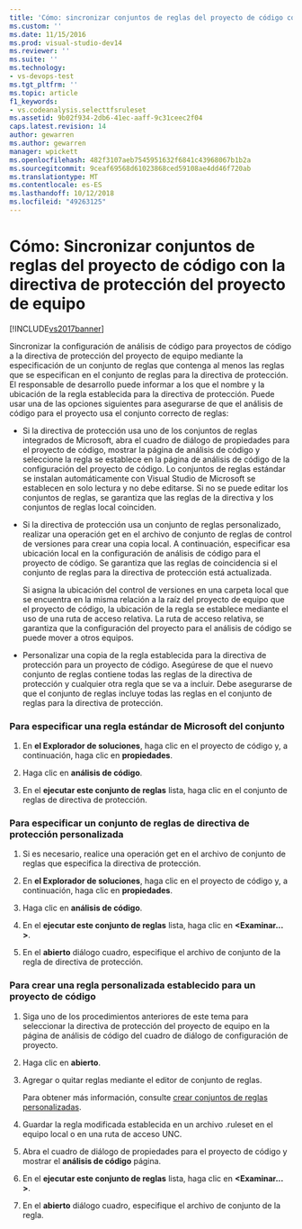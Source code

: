 ```yaml
---
title: 'Cómo: sincronizar conjuntos de reglas del proyecto de código con la directiva de comprobación del proyecto de equipo | Microsoft Docs'
ms.custom: ''
ms.date: 11/15/2016
ms.prod: visual-studio-dev14
ms.reviewer: ''
ms.suite: ''
ms.technology:
- vs-devops-test
ms.tgt_pltfrm: ''
ms.topic: article
f1_keywords:
- vs.codeanalysis.selecttfsruleset
ms.assetid: 9b02f934-2db6-41ec-aaff-9c31ceec2f04
caps.latest.revision: 14
author: gewarren
ms.author: gewarren
manager: wpickett
ms.openlocfilehash: 482f3107aeb7545951632f6841c43968067b1b2a
ms.sourcegitcommit: 9ceaf69568d61023868ced59108ae4dd46f720ab
ms.translationtype: MT
ms.contentlocale: es-ES
ms.lasthandoff: 10/12/2018
ms.locfileid: "49263125"
---
```

# <a name="how-to-synchronize-code-project-rule-sets-with-team-project-check-in-policy"></a>Cómo: Sincronizar conjuntos de reglas del proyecto de código con la directiva de protección del proyecto de equipo
[!INCLUDE[vs2017banner](../includes/vs2017banner.md)]

Sincronizar la configuración de análisis de código para proyectos de código a la directiva de protección del proyecto de equipo mediante la especificación de un conjunto de reglas que contenga al menos las reglas que se especifican en el conjunto de reglas para la directiva de protección. El responsable de desarrollo puede informar a los que el nombre y la ubicación de la regla establecida para la directiva de protección. Puede usar una de las opciones siguientes para asegurarse de que el análisis de código para el proyecto usa el conjunto correcto de reglas:  
  
-   Si la directiva de protección usa uno de los conjuntos de reglas integrados de Microsoft, abra el cuadro de diálogo de propiedades para el proyecto de código, mostrar la página de análisis de código y seleccione la regla se establece en la página de análisis de código de la configuración del proyecto de código. Lo conjuntos de reglas estándar se instalan automáticamente con Visual Studio de Microsoft se establecen en solo lectura y no debe editarse. Si no se puede editar los conjuntos de reglas, se garantiza que las reglas de la directiva y los conjuntos de reglas local coinciden.  
  
-   Si la directiva de protección usa un conjunto de reglas personalizado, realizar una operación get en el archivo de conjunto de reglas de control de versiones para crear una copia local. A continuación, especificar esa ubicación local en la configuración de análisis de código para el proyecto de código. Se garantiza que las reglas de coincidencia si el conjunto de reglas para la directiva de protección está actualizada.  
  
     Si asigna la ubicación del control de versiones en una carpeta local que se encuentra en la misma relación a la raíz del proyecto de equipo que el proyecto de código, la ubicación de la regla se establece mediante el uso de una ruta de acceso relativa. La ruta de acceso relativa, se garantiza que la configuración del proyecto para el análisis de código se puede mover a otros equipos.  
  
-   Personalizar una copia de la regla establecida para la directiva de protección para un proyecto de código. Asegúrese de que el nuevo conjunto de reglas contiene todas las reglas de la directiva de protección y cualquier otra regla que se va a incluir. Debe asegurarse de que el conjunto de reglas incluye todas las reglas en el conjunto de reglas para la directiva de protección.  
  
### <a name="to-specify-a-microsoft-standard-rule-set"></a>Para especificar una regla estándar de Microsoft del conjunto  
  
1.  En **el Explorador de soluciones**, haga clic en el proyecto de código y, a continuación, haga clic en **propiedades**.  
  
2.  Haga clic en **análisis de código**.  
  
3.  En el **ejecutar este conjunto de reglas** lista, haga clic en el conjunto de reglas de directiva de protección.  
  
### <a name="to-specify-a-custom-check-in-policy-rule-set"></a>Para especificar un conjunto de reglas de directiva de protección personalizada  
  
1.  Si es necesario, realice una operación get en el archivo de conjunto de reglas que especifica la directiva de protección.  
  
2.  En **el Explorador de soluciones**, haga clic en el proyecto de código y, a continuación, haga clic en **propiedades**.  
  
3.  Haga clic en **análisis de código**.  
  
4.  En el **ejecutar este conjunto de reglas** lista, haga clic en  **\<Examinar... >**.  
  
5.  En el **abierto** diálogo cuadro, especifique el archivo de conjunto de la regla de directiva de protección.  
  
### <a name="to-create-a-custom-rule-set-for-a-code-project"></a>Para crear una regla personalizada establecido para un proyecto de código  
  
1.  Siga uno de los procedimientos anteriores de este tema para seleccionar la directiva de protección del proyecto de equipo en la página de análisis de código del cuadro de diálogo de configuración de proyecto.  
  
2.  Haga clic en **abierto**.  
  
3.  Agregar o quitar reglas mediante el editor de conjunto de reglas.  
  
     Para obtener más información, consulte [crear conjuntos de reglas personalizadas](../code-quality/creating-custom-code-analysis-rule-sets.md).  
  
4.  Guardar la regla modificada establecida en un archivo .ruleset en el equipo local o en una ruta de acceso UNC.  
  
5.  Abra el cuadro de diálogo de propiedades para el proyecto de código y mostrar el **análisis de código** página.  
  
6.  En el **ejecutar este conjunto de reglas** lista, haga clic en  **\<Examinar... >**.  
  
7.  En el **abierto** diálogo cuadro, especifique el archivo de conjunto de la regla.



